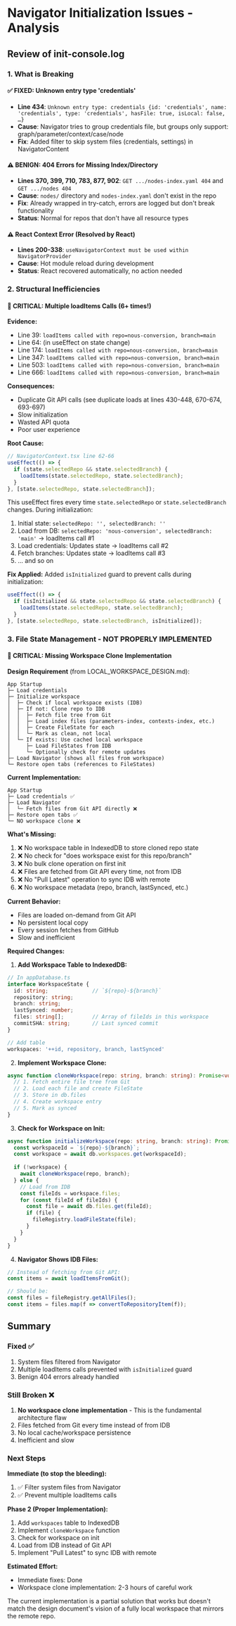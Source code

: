 # Navigator Initialization Issues - Analysis

## Review of init-console.log

### 1. What is Breaking

#### ✅ FIXED: Unknown entry type 'credentials'
- **Line 434**: `Unknown entry type: credentials {id: 'credentials', name: 'credentials', type: 'credentials', hasFile: true, isLocal: false, …}`
- **Cause**: Navigator tries to group credentials file, but groups only support: graph/parameter/context/case/node
- **Fix**: Added filter to skip system files (credentials, settings) in NavigatorContent

#### ⚠️ BENIGN: 404 Errors for Missing Index/Directory
- **Lines 370, 399, 710, 783, 877, 902**: `GET .../nodes-index.yaml 404` and `GET .../nodes 404`
- **Cause**: `nodes/` directory and `nodes-index.yaml` don't exist in the repo
- **Fix**: Already wrapped in try-catch, errors are logged but don't break functionality
- **Status**: Normal for repos that don't have all resource types

#### ⚠️ React Context Error (Resolved by React)
- **Lines 200-338**: `useNavigatorContext must be used within NavigatorProvider`
- **Cause**: Hot module reload during development
- **Status**: React recovered automatically, no action needed

### 2. Structural Inefficiencies

#### 🚨 CRITICAL: Multiple loadItems Calls (6+ times!)

**Evidence:**
- Line 39: `loadItems called with repo=nous-conversion, branch=main`
- Line 64: (in useEffect on state change)
- Line 174: `loadItems called with repo=nous-conversion, branch=main`
- Line 347: `loadItems called with repo=nous-conversion, branch=main`
- Line 503: `loadItems called with repo=nous-conversion, branch=main`
- Line 666: `loadItems called with repo=nous-conversion, branch=main`

**Consequences:**
- Duplicate Git API calls (see duplicate loads at lines 430-448, 670-674, 693-697)
- Slow initialization
- Wasted API quota
- Poor user experience

**Root Cause:**
```typescript
// NavigatorContext.tsx line 62-66
useEffect(() => {
  if (state.selectedRepo && state.selectedBranch) {
    loadItems(state.selectedRepo, state.selectedBranch);
  }
}, [state.selectedRepo, state.selectedBranch]);
```

This useEffect fires every time `state.selectedRepo` or `state.selectedBranch` changes. During initialization:
1. Initial state: `selectedRepo: '', selectedBranch: ''`
2. Load from DB: `selectedRepo: 'nous-conversion', selectedBranch: 'main'` → loadItems call #1
3. Load credentials: Updates state → loadItems call #2
4. Fetch branches: Updates state → loadItems call #3
5. ... and so on

**Fix Applied:**
Added `isInitialized` guard to prevent calls during initialization:
```typescript
useEffect(() => {
  if (isInitialized && state.selectedRepo && state.selectedBranch) {
    loadItems(state.selectedRepo, state.selectedBranch);
  }
}, [state.selectedRepo, state.selectedBranch, isInitialized]);
```

### 3. File State Management - NOT PROPERLY IMPLEMENTED

#### 🚨 CRITICAL: Missing Workspace Clone Implementation

**Design Requirement** (from LOCAL_WORKSPACE_DESIGN.md):
```
App Startup
├─ Load credentials
├─ Initialize workspace
│  ├─ Check if local workspace exists (IDB)
│  ├─ If not: Clone repo to IDB
│  │  ├─ Fetch file tree from Git
│  │  ├─ Load index files (parameters-index, contexts-index, etc.)
│  │  ├─ Create FileState for each
│  │  └─ Mark as clean, not local
│  └─ If exists: Use cached local workspace
│     ├─ Load FileStates from IDB
│     └─ Optionally check for remote updates
├─ Load Navigator (shows all files from workspace)
└─ Restore open tabs (references to FileStates)
```

**Current Implementation:**
```
App Startup
├─ Load credentials ✅
├─ Load Navigator
│  └─ Fetch files from Git API directly ❌
├─ Restore open tabs ✅
└─ NO workspace clone ❌
```

**What's Missing:**
1. ❌ No workspace table in IndexedDB to store cloned repo state
2. ❌ No check for "does workspace exist for this repo/branch"
3. ❌ No bulk clone operation on first init
4. ❌ Files are fetched from Git API every time, not from IDB
5. ❌ No "Pull Latest" operation to sync IDB with remote
6. ❌ No workspace metadata (repo, branch, lastSynced, etc.)

**Current Behavior:**
- Files are loaded on-demand from Git API
- No persistent local copy
- Every session fetches from GitHub
- Slow and inefficient

**Required Changes:**

1. **Add Workspace Table to IndexedDB:**
```typescript
// In appDatabase.ts
interface WorkspaceState {
  id: string;              // `${repo}-${branch}`
  repository: string;
  branch: string;
  lastSynced: number;
  files: string[];         // Array of fileIds in this workspace
  commitSHA: string;       // Last synced commit
}

// Add table
workspaces: '++id, repository, branch, lastSynced'
```

2. **Implement Workspace Clone:**
```typescript
async function cloneWorkspace(repo: string, branch: string): Promise<void> {
  // 1. Fetch entire file tree from Git
  // 2. Load each file and create FileState
  // 3. Store in db.files
  // 4. Create workspace entry
  // 5. Mark as synced
}
```

3. **Check for Workspace on Init:**
```typescript
async function initializeWorkspace(repo: string, branch: string): Promise<void> {
  const workspaceId = `${repo}-${branch}`;
  const workspace = await db.workspaces.get(workspaceId);
  
  if (!workspace) {
    await cloneWorkspace(repo, branch);
  } else {
    // Load from IDB
    const fileIds = workspace.files;
    for (const fileId of fileIds) {
      const file = await db.files.get(fileId);
      if (file) {
        fileRegistry.loadFileState(file);
      }
    }
  }
}
```

4. **Navigator Shows IDB Files:**
```typescript
// Instead of fetching from Git API:
const items = await loadItemsFromGit();

// Should be:
const files = fileRegistry.getAllFiles();
const items = files.map(f => convertToRepositoryItem(f));
```

## Summary

### Fixed ✅
1. System files filtered from Navigator
2. Multiple loadItems calls prevented with `isInitialized` guard
3. Benign 404 errors already handled

### Still Broken ❌
1. **No workspace clone implementation** - This is the fundamental architecture flaw
2. Files fetched from Git every time instead of from IDB
3. No local cache/workspace persistence
4. Inefficient and slow

### Next Steps

**Immediate (to stop the bleeding):**
1. ✅ Filter system files from Navigator
2. ✅ Prevent multiple loadItems calls

**Phase 2 (Proper Implementation):**
1. Add `workspaces` table to IndexedDB
2. Implement `cloneWorkspace` function
3. Check for workspace on init
4. Load from IDB instead of Git API
5. Implement "Pull Latest" to sync IDB with remote

**Estimated Effort:**
- Immediate fixes: Done
- Workspace clone implementation: 2-3 hours of careful work

The current implementation is a partial solution that works but doesn't match the design document's vision of a fully local workspace that mirrors the remote repo.

